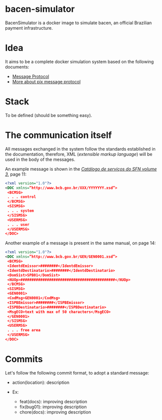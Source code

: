 # bacen-simulator
BacenSimulator is a docker image to simulate bacen, an official Brazilian payment infrastructure.

# Idea
It aims to be a complete docker simulation system based on the following documents:
- [Message Protocol](https://www.bcb.gov.br/content/estabilidadefinanceira/cedsfn/Catalogos/Catalogo_de_Servicos_do_SFN_Volume_III_Versao_507.pdf)
- [More about pix message protocol](https://www.bcb.gov.br/content/estabilidadefinanceira/cedsfn/Catalogos/Catalogo_de_Servicos_do_SFN_Volume_VI_Versao_507.pdf)

# Stack
To be defined (should be something easy).

# The communication itself
All messages exchanged in the system follow the standards established in the documentation, therefore, XML (*extensible markup language*) will be used in the body of the messages.

An example message is shown in the [*Catálogo de serviços do SFN volume 3*](https://www.bcb.gov.br/content/estabilidadefinanceira/cedsfn/Catalogos/Catalogo_de_Servicos_do_SFN_Volume_III_Versao_507.pdf), page 11:
```xml
<?xml version="1.0"?>
<DOC xmlns=”http://www.bcb.gov.br/XXX/YYYYYYY.xsd”>
 <BCMSG>
 . . . control
 </BCMSG>
 <SISMSG>
 . . . system
 </SISMSG>
 <USERMSG>
 . . . user
 </USERMSG>
</DOC>
```
Another example of a message is present in the same manual, on page 14:

```xml
<?xml version="1.0"?>
<DOC xmlns=”http://www.bcb.gov.br/GEN/GEN0001.xsd”>
 <BCMSG>
 <IdentdEmissor>########</IdentdEmissor>
 <IdentdDestinatario>########</IdentdDestinatario>
 <DomSist>SPB01</DomSist>
 <NUOp>###########################################</NUOp>
 </BCMSG>
 <SISMSG>
 <GEN0001>
 <CodMsg>GEN0001</CodMsg>
 <ISPBEmissor>########</ISPBEmissor>
 <ISPBDestinatario>########</ISPBDestinatario>
 <MsgECO>text with max of 50 characters</MsgECO>
 </GEN0001>
 </SISMSG>
 <USERMSG>
 . . . free area
 </USERMSG>
</DOC>
```
# Commits
Let's follow the following commit format, to adopt a standard message:
- action(location): description

- Ex: 
  - feat(docs): improving description
  - fix(bug01): improving description
  - chore(docs): improving description
